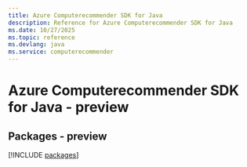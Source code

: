 ```yaml
---
title: Azure Computerecommender SDK for Java
description: Reference for Azure Computerecommender SDK for Java
ms.date: 10/27/2025
ms.topic: reference
ms.devlang: java
ms.service: computerecommender
---
```

# Azure Computerecommender SDK for Java - preview
## Packages - preview
[!INCLUDE [packages](computerecommender-index.md)]